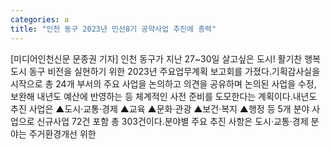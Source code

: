 ```yaml
---
categories: a
title: "인천 동구 2023년 민선8기 공약사업 추진에 총력"
---
```

[미디어인천신문 문종권 기자] 인천 동구가 지난 27~30일 살고싶은 도시! 활기찬 행복도시 동구 비전을 실현하기 위한 2023년 주요업무계획 보고회를 가졌다.기획감사실을 시작으로 총 24개 부서의 주요 사업을 논의하고 의견을 공유하며 논의된 사업을 수정, 보완해 내년도 예산에 반영하는 등 체계적인 사전 준비를 도모한다는 계획이다.내년도 추진 사업은 ▲도시·교통·경제 ▲교육 ▲문화·관광 ▲보건·복지 ▲행정 등 5개 분야 사업으로 신규사업 72건 포함 총 303건이다.분야별 주요 추진 사항은 도시·교통·경제 분야는 주거환경개선 위한